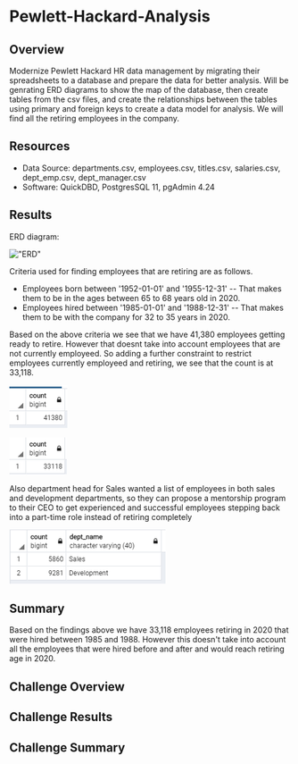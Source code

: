 # Pewlett-Hackard-Analysis

## Overview
Modernize Pewlett Hackard HR data management by migrating their spreadsheets to a database and prepare the data for better analysis. Will be genrating ERD diagrams to show the map of the database, then create tables from the csv files, and create the relationships between the tables using primary and foreign keys to create a data model for analysis. We will find all the retiring employees in the company.

## Resources
 - Data Source: departments.csv, employees.csv, titles.csv, salaries.csv, dept_emp.csv, dept_manager.csv
 - Software: QuickDBD, PostgresSQL 11, pgAdmin 4.24

## Results
ERD diagram:

!["ERD"](../EmployeeDB.png "ERD Diagram")

Criteria used for finding employees that are retiring are as follows.
 - Employees born between '1952-01-01' and '1955-12-31'
   -- That makes them to be in the ages between 65 to 68 years old in 2020. 
 - Employees hired between '1985-01-01' and '1988-12-31'
   -- That makes them to be with the company for 32 to 35 years in 2020.

Based on the above criteria we see that we have 41,380 employees getting ready to retire. However that doesnt take into account employees that are not currently employeed. So adding a further constraint to restrict employees currently employeed and retiring, we see that the count is at 33,118.

!["Project numbers: Total employees retiring"](./Images/project_total_retiring.png "Total employees retiring")

!["Project numbers: Total current employees retiring"](./Images/project_total_retiring_current.png "Total current employees retiring")

Also department head for Sales wanted a list of employees in both sales and development departments, so they can propose a mentorship program to their CEO to get experienced and successful employees stepping back into a part-time role instead of retiring completely

!["Project numbers: Sales and Development numbers"](./Images/sales_development_retiring.png "Sales and Development department numbers") 

## Summary
Based on the findings above we have 33,118 employees retiring in 2020 that were hired between 1985 and 1988. However this doesn't take into account all the employees that were hired before and after and would reach retiring age in 2020.

## Challenge Overview

## Challenge Results

## Challenge Summary

